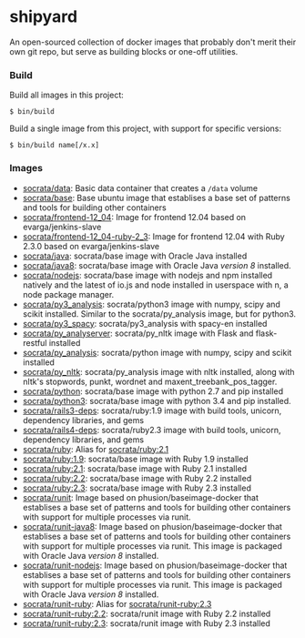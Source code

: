 shipyard
========

An open-sourced collection of docker images that probably don't merit their own git repo, but serve as building blocks or one-off utilities.

### Build

Build all images in this project:

    $ bin/build

Build a single image from this project, with support for specific versions:

    $ bin/build name[/x.x]

### Images

- [socrata/data](data): Basic data container that creates a `/data` volume
- [socrata/base](base): Base ubuntu image that establises a base set of patterns and tools for building other containers
- [socrata/frontend-12_04](frontend-12_04): Image for frontend 12.04 based on evarga/jenkins-slave
- [socrata/frontend-12_04-ruby-2_3](frontend-12_04-ruby-2_3): Image for frontend 12.04 with Ruby 2.3.0 based on evarga/jenkins-slave
- [socrata/java](java): socrata/base image with Oracle Java installed
- [socrata/java8](java8): socrata/base image with Oracle Java *version 8* installed.
- [socrata/nodejs](nodejs): socrata/base image with nodejs and npm installed natively and the latest of io.js and node installed in userspace with n, a node package manager.
- [socrata/py3_analysis](py3_analysis): socrata/python3 image with numpy, scipy and scikit installed. Similar to the socrata/py_analysis image, but for python3.
- [socrata/py3_spacy](py3_spacy): socrata/py3_analysis with spacy-en installed
- [socrata/py_analyserver](py_analyserver): socrata/py_nltk image with Flask and flask-restful installed
- [socrata/py_analysis](py_analysis): socrata/python image with numpy, scipy and scikit installed
- [socrata/py_nltk](py_nltk): socrata/py_analysis image with nltk installed, along with nltk's stopwords, punkt, wordnet and maxent_treebank_pos_tagger.
- [socrata/python](python): socrata/base image with python 2.7 and pip installed
- [socrata/python3](python3): socrata/base image with python 3.4 and pip installed.
- [socrata/rails3-deps](rails3-deps): socrata/ruby:1.9 image with build tools, unicorn, dependency libraries, and gems
- [socrata/rails4-deps](rails4-deps): socrata/ruby2.3 image with build tools, unicorn, dependency libraries, and gems
- [socrata/ruby](ruby): Alias for [socrata/ruby:2.1](ruby/2.1)
- [socrata/ruby:1.9](ruby/1.9): socrata/base image with Ruby 1.9 installed
- [socrata/ruby:2.1](ruby/2.1): socrata/base image with Ruby 2.1 installed
- [socrata/ruby:2.2](ruby/2.2): socrata/base image with Ruby 2.2 installed
- [socrata/ruby:2.3](ruby/2.3): socrata/base image with Ruby 2.3 installed
- [socrata/runit](runit): Image based on phusion/baseimage-docker that establises a base set of patterns and tools for building other containers with support for multiple processes via runit.
- [socrata/runit-java8](runit-java8): Image based on phusion/baseimage-docker that establises a base set of patterns and tools for building other containers with support for multiple processes via runit. This image is packaged with Oracle Java *version 8* installed.
- [socrata/runit-nodejs](runit-nodejs): Image based on phusion/baseimage-docker that establises a base set of patterns and tools for building other containers with support for multiple processes via runit. This image is packaged with Oracle Java *version 8* installed.
- [socrata/runit-ruby](runit-ruby): Alias for [socrata/runit-ruby:2.3](runit-ruby/2.3)
- [socrata/runit-ruby:2.2](runit-ruby/2.2): socrata/runit image with Ruby 2.2 installed
- [socrata/runit-ruby:2.3](runit-ruby/2.3): socrata/runit image with Ruby 2.3 installed
